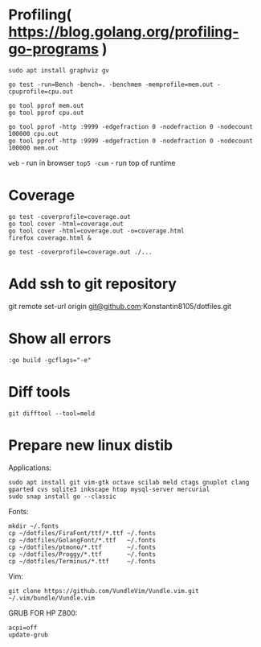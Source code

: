 # Profiling( https://blog.golang.org/profiling-go-programs )

```
sudo apt install graphviz gv

go test -run=Bench -bench=. -benchmem -memprofile=mem.out -cpuprofile=cpu.out

go tool pprof mem.out
go tool pprof cpu.out

go tool pprof -http :9999 -edgefraction 0 -nodefraction 0 -nodecount 100000 cpu.out
go tool pprof -http :9999 -edgefraction 0 -nodefraction 0 -nodecount 100000 mem.out
```

`web`       - run in browser
`top5 -cum` - run top of runtime



# Coverage

```
go test -coverprofile=coverage.out
go tool cover -html=coverage.out 
go tool cover -html=coverage.out -o=coverage.html
firefox coverage.html &
```

```
go test -coverprofile=coverage.out ./...

```

# Add ssh to git repository

git remote set-url origin git@github.com:Konstantin8105/dotfiles.git

# Show all errors

```
:go build -gcflags="-e"
```

# Diff tools

```
git difftool --tool=meld
```

# Prepare new linux distib

Applications:
```
sudo apt install git vim-gtk octave scilab meld ctags gnuplot clang gparted cvs sqlite3 inkscape htop mysql-server mercurial
sudo snap install go --classic
```
Fonts:
```
mkdir ~/.fonts
cp ~/dotfiles/FiraFont/ttf/*.ttf ~/.fonts
cp ~/dotfiles/GolangFont/*.ttf   ~/.fonts
cp ~/dotfiles/ptmono/*.ttf       ~/.fonts
cp ~/dotfiles/Proggy/*.ttf       ~/.fonts
cp ~/dotfiles/Terminus/*.ttf     ~/.fonts
```
Vim:
```
git clone https://github.com/VundleVim/Vundle.vim.git ~/.vim/bundle/Vundle.vim
```

GRUB FOR HP Z800:
```
acpi=off
update-grub
```
